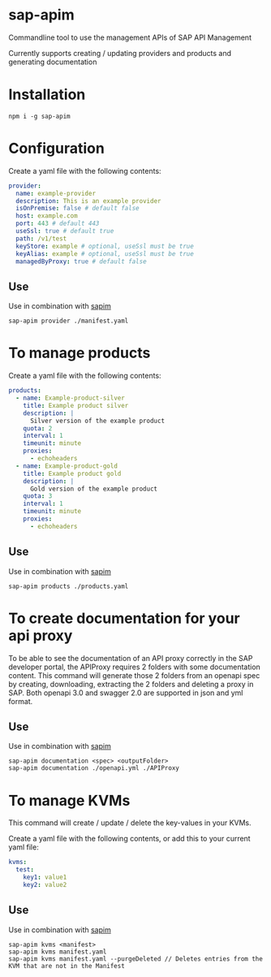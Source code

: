 # sap-apim
Commandline tool to use the management APIs of SAP API Management

Currently supports creating / updating providers and products and generating documentation

# Installation
```npm i -g sap-apim```

# Configuration
Create a yaml file with the following contents:
```yml
provider:
  name: example-provider
  description: This is an example provider
  isOnPremise: false # default false
  host: example.com
  port: 443 # default 443
  useSsl: true # default true
  path: /v1/test
  keyStore: example # optional, useSsl must be true
  keyAlias: example # optional, useSsl must be true
  managedByProxy: true # default false
```

## Use
Use in combination with [sapim](https://www.npmjs.com/package/sapim)

```sap-apim provider ./manifest.yaml```


# To manage products
Create a yaml file with the following contents:
```yml
products:
  - name: Example-product-silver
    title: Example product silver
    description: |
      Silver version of the example product
    quota: 2
    interval: 1
    timeunit: minute
    proxies:
      - echoheaders
  - name: Example-product-gold
    title: Example product gold
    description: |
      Gold version of the example product
    quota: 3
    interval: 1
    timeunit: minute
    proxies:
      - echoheaders
```

## Use
Use in combination with [sapim](https://www.npmjs.com/package/sapim)

```sap-apim products ./products.yaml```

# To create documentation for your api proxy
To be able to see the documentation of an API proxy correctly in the SAP developer portal, 
the APIProxy requires 2 folders with some documentation content.
This command will generate those 2 folders from an openapi spec by creating, downloading, extracting the 2 folders and deleting a proxy in SAP.
Both openapi 3.0 and swagger 2.0 are supported in json and yml format.

## Use
Use in combination with [sapim](https://www.npmjs.com/package/sapim)
```
sap-apim documentation <spec> <outputFolder>
sap-apim documentation ./openapi.yml ./APIProxy
```

# To manage KVMs
This command will create / update / delete the key-values in your KVMs.

Create a yaml file with the following contents, or add this to your current yaml file:
```yml
kvms:
  test:
    key1: value1
    key2: value2
```

## Use
Use in combination with [sapim](https://www.npmjs.com/package/sapim)
```
sap-apim kvms <manifest>
sap-apim kvms manifest.yaml
sap-apim kvms manifest.yaml --purgeDeleted // Deletes entries from the KVM that are not in the Manifest
```